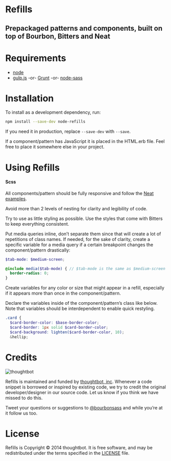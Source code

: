 # Refills

## Prepackaged patterns and components, built on top of Bourbon, Bitters and Neat

# Requirements
- [node](http://nodejs.org)
- [gulp.js](http://gulpjs.com) -or- [Grunt](http://gruntjs.com) -or- [node-sass](https://github.com/andrew/node-sass)

# Installation

To install as a development dependency, run:

```bash
npm install --save-dev node-refills
```

If you need it in production, replace `--save-dev` with `--save`.

If a component/pattern has JavaScript it is placed in the HTML.erb file. Feel free to place it somewhere else in your project.

# Using Refills

#### Scss

All components/pattern should be fully responsive and follow the [Neat examples](http://neat.bourbon.io/examples).

Avoid more than 2 levels of nesting for clarity and legibility of code.

Try to use as little styling as possible. Use the styles that come with Bitters to keep everything consistent.

Put media queries inline, don’t separate them since that will create a lot of repetitions of class names. If needed, for the sake of clarity, create a specific variable for a media query if a certain breakpoint changes the component/pattern drastically:

```scss
$tab-mode: $medium-screen;

@include media($tab-mode) { // $tab-mode is the same as $medium-screen here
  border-radius: 0;
}
```

Create variables for any color or size that might appear in a refill, especially if it appears more than once in the component/pattern.

Declare the variables inside of the component/pattern’s class like below. Note that variables should be interdependent to enable quick restyling.

```scss
.card {
  $card-border-color: $base-border-color;
  $card-border: 1px solid $card-border-color;
  $card-background: lighten($card-border-color, 10);
  &hellip;
```

# Credits

![thoughtbot](http://thoughtbot.com/images/tm/logo.png)

Refills is maintained and funded by [thoughtbot, inc](http://thoughtbot.com). Whenever a code snippet is borrowed or inspired by existing code, we try to credit the original developer/designer in our source code. Let us know if you think we have missed to do this.

Tweet your questions or suggestions to [@bourbonsass](https://twitter.com/bourbonsass) and while you’re at it follow us too.

# License

Refills is Copyright © 2014 thoughtbot. It is free software, and may be redistributed under the terms specified in the [LICENSE](LICENSE.txt) file.